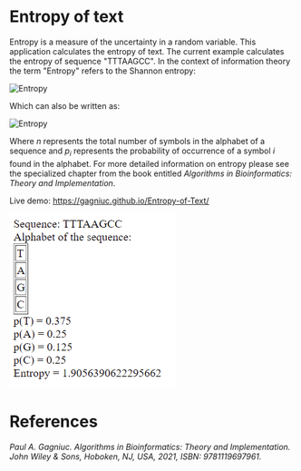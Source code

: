 # Entropy of text

Entropy is a measure of the uncertainty in a random variable. This application calculates the entropy of text. The current example calculates the entropy of sequence "TTTAAGCC". In the context of information theory the term "Entropy" refers to the Shannon entropy:

<img src="https://github.com/Gagniuc/Entropy-of-Text/blob/main/img/entropy%20eq.png?raw=true" height="90" alt="Entropy">

Which can also be written as:

<img src="https://github.com/Gagniuc/Entropy-of-Text/blob/main/img/entropy.png?raw=true" height="100" alt="Entropy">

Where <i>n</i> represents the total number of symbols in the alphabet of a sequence and <i>p<sub>i<sub></i> represents the probability of occurrence of a symbol <i>i</i> found in the alphabet. For more detailed information on entropy please see the specialized chapter from the book entitled <i>Algorithms in Bioinformatics: Theory and Implementation</i>.

Live demo: https://gagniuc.github.io/Entropy-of-Text/

<kbd><img src="https://github.com/Gagniuc/Entropy/blob/main/Entropy.png" /></kbd>

# References

<i>Paul A. Gagniuc. Algorithms in Bioinformatics: Theory and Implementation. John Wiley & Sons, Hoboken, NJ, USA, 2021, ISBN: 9781119697961.</i>
